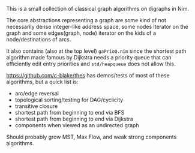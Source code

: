 This is a small collection of classical graph algorithms on digraphs in Nim.

The core abstractions representing a graph are some kind of not necessarily
dense integer-like address space, some nodes iterator on the graph and some
edges(graph, node) iterator on the kids of a node/destinations of arcs.

It also contains (also at the top level) `gaPrioQ.nim` since the shortest path
algorithm made famous by Dijkstra needs a priority queue that can efficiently
edit entry priorities and `std/heapqueue` does not allow this.

https://github.com/c-blake/thes has demos/tests of most of these algorithms,
but a quick list is:
  * arc/edge reversal
  * topological sorting/testing for DAG/cyclicity
  * transitive closure
  * shortest path from beginning to end via BFS
  * shortest path from beginning to end via Dijkstra
  * components when viewed as an undirected graph

Should probably grow MST, Max Flow, and weak strong components algorithms.
